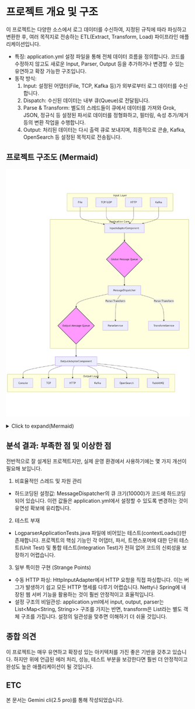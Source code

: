 # 프로젝트 개요 및 구조

  이 프로젝트는 다양한 소스에서 로그 데이터를 수신하여, 지정된 규칙에 따라 파싱하고 변환한 후, 여러 목적지로 전송하는 ETL(Extract,
  Transform, Load) 파이프라인 애플리케이션입니다.

   - 특징: application.yml 설정 파일을 통해 전체 데이터 흐름을 정의합니다. 코드를 수정하지 않고도 새로운 Input, Parser, Output 등을
     추가하거나 변경할 수 있는 유연하고 확장 가능한 구조입니다.
   - 동작 방식:
       1. Input: 설정된 어댑터(File, TCP, Kafka 등)가 외부로부터 로그 데이터를 수신합니다.
       2. Dispatch: 수신된 데이터는 내부 큐(Queue)로 전달됩니다.
       3. Parse & Transform: 별도의 스레드들이 큐에서 데이터를 가져와 Grok, JSON, 정규식 등 설정된 파서로 데이터를 정형화하고, 필터링,
          속성 추가/제거 등의 변환 작업을 수행합니다.
       4. Output: 처리된 데이터는 다시 출력 큐로 보내지며, 최종적으로 콘솔, Kafka, OpenSearch 등 설정된 목적지로 전송됩니다.

## 프로젝트 구조도 (Mermaid)

![DIAGRAM](readme/mermaid-diagram-2025-07-30-141053.png)

<details>
  <summary>Click to expand(Mermaid)</summary>
```mermaid
graph TD
    subgraph Input Layer
        A[File]
        B[TCP/UDP]
        C[HTTP]
        D[Kafka]
    end
    subgraph Application Core
        E[InputAdaptorComponent] --> F{Global Message Queue};
        F --> G[MessageDispatcher];
        G --> H{Output Message Queue};
        I[ParseService]
        J[TransformService]
        G -- Parse/Transform --> I;
        G -- Parse/Transform --> J;
    end
    subgraph Output Layer
        K[Console]
        L[TCP]
        M[HTTP]
        N[Kafka]
        O[OpenSearch]
        P[RabbitMQ]
    end
    A & B & C & D --> E;
    H --> Q[OutputAdaptorComponent];
    Q --> K & L & M & N & O & P;
    style F fill:#f9f,stroke:#333,stroke-width:2px
    style H fill:#f9f,stroke:#333,stroke-width:2px
```
</details>



## 분석 결과: 부족한 점 및 이상한 점

  전반적으로 잘 설계된 프로젝트지만, 실제 운영 환경에서 사용하기에는 몇 가지 개선이 필요해 보입니다.

  1. 비효율적인 스레드 및 자원 관리
   - 하드코딩된 설정값: MessageDispatcher의 큐 크기(10000)가 코드에 하드코딩되어 있습니다. 이런 값들은 application.yml에서 설정할 수
     있도록 변경하는 것이 유연성 확보에 유리합니다.

  2. 테스트 부재
   - LogparserApplicationTests.java 파일에 비어있는 테스트(contextLoads())만 존재합니다. 프로젝트의 핵심 기능인 각 어댑터, 파서,
     트랜스포머에 대한 단위 테스트(Unit Test) 및 통합 테스트(Integration Test)가 전혀 없어 코드의 신뢰성을 보장하기 어렵습니다.

  3. 일부 특이한 구현 (Strange Points)
   - 수동 HTTP 파싱: HttpInputAdapter에서 HTTP 요청을 직접 파싱합니다. 이는 버그가 발생하기 쉽고 모든 HTTP 명세를 다루기 어렵습니다.
     Netty나 Spring에 내장된 웹 서버 기능을 활용하는 것이 훨씬 안정적이고 효율적입니다.
   - 설정 구조의 비일관성: application.yml에서 input, output, parser는 List<Map<String, String>> 구조를 가지는 반면, transform은
     List<TransformConfig>라는 별도 객체 구조를 가집니다. 설정의 일관성을 맞추면 이해하기 더 쉬울 것입니다.

## 종합 의견

  이 프로젝트는 매우 유연하고 확장성 있는 아키텍처를 가진 좋은 기반을 갖추고 있습니다. 하지만 위에 언급된 에러 처리, 성능, 테스트
  부분을 보강한다면 훨씬 더 안정적이고 완성도 높은 애플리케이션이 될 것입니다.

## ETC

본 문서는 Gemini cli(2.5 pro)를 통해 작성되었습니다.